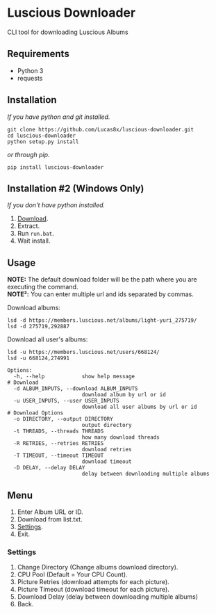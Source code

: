 # Luscious Downloader
CLI tool for downloading Luscious Albums

## Requirements
* Python 3
* requests

## Installation
*If you have python and git installed.*
<pre><code>git clone https://github.com/Lucas8x/luscious-downloader.git
cd luscious-downloader
python setup.py install
</code></pre>
*or through pip.*
<pre><code>pip install luscious-downloader
</code></pre>

## Installation #2 (Windows Only)
*If you don't have python installed.*
1. [Download](https://github.com/Lucas8x/luscious-downloader/archive/master.zip).
2. Extract.
3. Run `run.bat`.
4. Wait install.

## Usage
**NOTE:** The default download folder will be the path where you are executing the command.\
**NOTE²:** You can enter multiple url and ids separated by commas.

Download albums:
<pre><code>lsd -d https://members.luscious.net/albums/light-yuri_275719/
lsd -d 275719,292887
</code></pre>

Download all user's albums:
<pre><code>lsd -u https://members.luscious.net/users/668124/
lsd -u 668124,274991
</code></pre>

<pre><code>Options:
  -h, --help            show help message
# Download
  -d ALBUM_INPUTS, --download ALBUM_INPUTS
                        download album by url or id
  -u USER_INPUTS, --user USER_INPUTS
                        download all user albums by url or id
# Download Options
  -o DIRECTORY, --output DIRECTORY
                        output directory
  -t THREADS, --threads THREADS
                        how many download threads
  -R RETRIES, --retries RETRIES
                        download retries
  -T TIMEOUT, --timeout TIMEOUT
                        download timeout
  -D DELAY, --delay DELAY
                        delay between downloading multiple albums
</code></pre>

## Menu
1. Enter Album URL or ID.
2. Download from list.txt.
3. [Settings](#settings).
0. Exit.

### Settings
1. Change Directory (Change albums download directory).
2. CPU Pool (Default = Your CPU Count).
3. Picture Retries (download attempts for each picture).
4. Picture Timeout (download timeout for each picture).
5. Download Delay (delay between downloading multiple albums)
0. Back.
